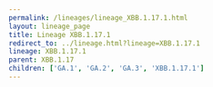 ```yaml
---
permalink: /lineages/lineage_XBB.1.17.1.html
layout: lineage_page
title: Lineage XBB.1.17.1
redirect_to: ../lineage.html?lineage=XBB.1.17.1
lineage: XBB.1.17.1
parent: XBB.1.17
children: ['GA.1', 'GA.2', 'GA.3', 'XBB.1.17.1']
---
```

